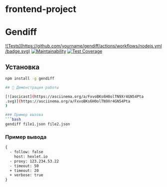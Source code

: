 # frontend-project

# Gendiff

[![Tests](https://github.com/yourname/gendiff/actions/workflows/nodejs.yml
/badge.svg)](https://github.com/yourname/gendiff/actions)
[![Maintainability](https://api.codeclimate.com/v1/badges/your-badge-id/maintainability)](https://codeclimate.com/github/yourname/gendiff/maintainability)
[![Test Coverage](https://api.codeclimate.com/v1/badges/your-badge-id/test_coverage)](https://codeclimate.com/github/yourname/gendiff/test_coverage)

## Установка

```bash
npm install -g gendiff

## 🎥 Демонстрация работы

[![ascicast](https://asciinema.org/a/FxvoBKs6H0olTN9Xr4GN54Pta
.svg)](https://asciinema.org/a/FxvoBKs6H0olTN9Xr4GN54Pta
)

### Пример вызова
```bash
gendiff file1.json file2.json
```

### Пример вывода
```diff
{
  - follow: false
    host: hexlet.io
  - proxy: 123.234.53.22
  - timeout: 50
  + timeout: 20
  + verbose: true
}                                    